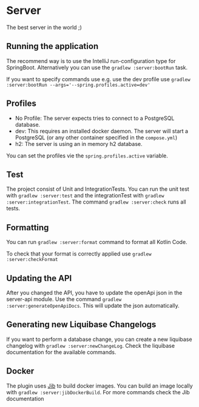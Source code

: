 # Server

The best server in the world ;)

## Running the application

The recommend way is to use the IntelliJ run-configuration type for SpringBoot.
Alternatively you can use the `gradlew :server:bootRun` task.

If you want to specify commands use e.g. use the dev profile
use `gradlew :server:bootRun --args='--spring.profiles.active=dev'`

## Profiles

- No Profile: The server expects tries to connect to a PostgreSQL database.
- dev: This requires an installed docker daemon. The server will start a PostgreSQL (or any other container specified in
  the `compose.yml`)
- h2: The server is using an in memory h2 database.

You can set the profiles vie the `spring.profiles.active` variable.

## Test

The project consist of Unit and IntegrationTests.
You can run the unit test with `gradlew :server:test` and the integrationTest with `gradlew :server:integrationTest`.
The command `gradlew :server:check` runs all tests.

## Formatting

You can run `gradlew :server:format` command to format all Kotlin Code.

To check that your format is correctly applied use  `gradlew :server:checkFormat`

## Updating the API

After you changed the API, you have to update the openApi json in the server-api module. Use the
command `gradlew :server:generateOpenApiDocs`. This will update the json automatically.

## Generating new Liquibase Changelogs

If you want to perform a database change, you can create a new liquibase changelog with `gradlew :server:newChangeLog`.
Check the liquibase documentation for the available commands.

## Docker

The plugin uses [Jib](https://github.com/GoogleContainerTools/jib) to build docker images. You can build an image
locally with `gradlew :server:jibDockerBuild`. For more commands check the Jib documentation
